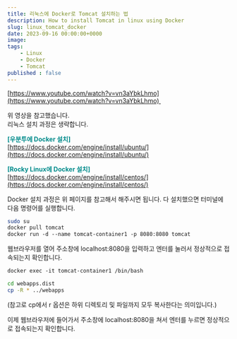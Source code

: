 ```yaml
---
title: 리눅스에 Docker로 Tomcat 설치하는 법
description: How to install Tomcat in linux using Docker
slug: linux_tomcat_docker
date: 2023-09-16 00:00:00+0000
image: 
tags:
    - Linux
    - Docker
    - Tomcat
published : false
---
```

[https://www.youtube.com/watch?v=vn3aYbkLhmo](https://www.youtube.com/watch?v=vn3aYbkLhmo) 

위 영상을 참고했습니다.  
리눅스 설치 과정은 생략합니다.

<span style="color:darkcyan"> **\[우분투에 Docker 설치\]** </span>  
[https://docs.docker.com/engine/install/ubuntu/](https://docs.docker.com/engine/install/ubuntu/)

<span style="color:darkcyan"> **\[Rocky Linux에 Docker 설치\]** </span>  
[https://docs.docker.com/engine/install/centos/](https://docs.docker.com/engine/install/centos/)

Docker 설치 과정은 위 페이지를 참고해서 해주시면 됩니다.
다 설치했으면 터미널에 다음 명령어를 실행합니다.

```bash
sudo su
docker pull tomcat
docker run -d --name tomcat-container1 -p 8080:8080 tomcat
```

웹브라우저를 열어 주소창에 localhost:8080을 입력하고 엔터를 눌러서 정상적으로 접속되는지 확인합니다.


```bash
docker exec -it tomcat-container1 /bin/bash
```
  
```bash
cd webapps.dist
cp -R * ../webapps
```
(참고로 cp에서 r 옵션은 하위 디렉토리 및 파일까지 모두 복사한다는 의미입니다.)

이제 웹브라우저에 들어가서 주소창에 localhost:8080을 쳐서 엔터를 누르면 정상적으로 접속되는지 확인합니다.